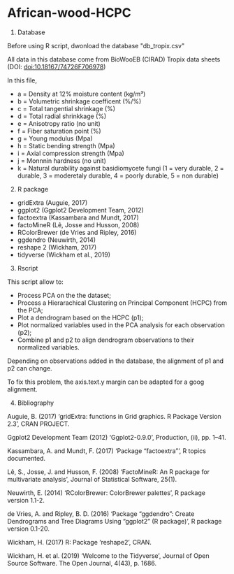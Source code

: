# African-wood-HCPC

1. Database

Before using R script, dwonload the database "db_tropix.csv"

All data in this database come from BioWooEB (CIRAD) Tropix data sheets (DOI: <a href="https://tropix.cirad.fr/en">doi:10.18167/74726F706978</a>)

In this file,

- a = Density at 12% moisture content (kg/m³)
- b = Volumetric shrinkage coefficent (%/%)
- c = Total tangential shrinkage (%)
- d = Total radial shrinkkage (%)
- e = Anisotropy ratio (no unit)
- f = Fiber saturation point (%)
- g = Young modulus (Mpa)
- h = Static bending strength (Mpa)
- i = Axial compression strength (Mpa)
- j = Monnnin hardness (no unit)
- k = Natural durability against basidiomycete fungi (1 = very durable, 2 = durable, 3 = moderetaly durable, 4 = poorly durable, 5 = non durable)

2. R package 

- gridExtra  (Auguie, 2017)
- ggplot2 (Ggplot2 Development Team, 2012)
- factoextra (Kassambara and Mundt, 2017)
- factoMineR (Lê, Josse and Husson, 2008)
- RColorBrewer (de Vries and Ripley, 2016)
- ggdendro (Neuwirth, 2014)
- reshape 2 (Wickham, 2017)
- tidyverse (Wickham et al., 2019)

3. Rscript

This script allow to:

- Process PCA on the the dataset;
- Process a Hierarachical Clustering on Principal Component (HCPC) from the PCA;
- Plot a dendrogram based on the HCPC (p1);
- Plot normalized variables used in the PCA analysis for each observation (p2);
- Combine p1 and p2 to align dendrogram observations to their normalized variables.
 
Depending on observations added in the database, the alignment of p1 and p2 can change. 

To fix this problem, the axis.text.y margin can be adapted for a goog alignment.

4. Bibliography

Auguie, B. (2017) ‘gridExtra: functions in Grid graphics. R Package Version 2.3’, CRAN PROJECT.

Ggplot2 Development Team (2012) ‘Ggplot2-0.9.0’, Production, (ii), pp. 1–41.

Kassambara, A. and Mundt, F. (2017) ‘Package “factoextra”’, R topics documented.

Lê, S., Josse, J. and Husson, F. (2008) ‘FactoMineR: An R package for multivariate analysis’, Journal of Statistical Software, 25(1). 

Neuwirth, E. (2014) ‘RColorBrewer: ColorBrewer palettes’, R package version 1.1-2.

de Vries, A. and Ripley, B. D. (2016) ‘Package “ggdendro”: Create Dendrograms and Tree Diagrams Using “ggplot2” (R package)’, R package version 0.1-20.

Wickham, H. (2017) R: Package ‘reshape2’, CRAN.

Wickham, H. et al. (2019) ‘Welcome to the Tidyverse’, Journal of Open Source Software. The Open Journal, 4(43), p. 1686. 




